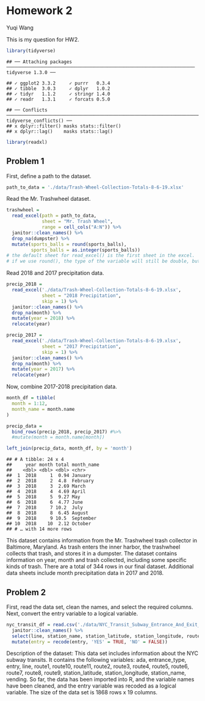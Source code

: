 Homework 2
================
Yuqi Wang

This is my question for HW2.

``` r
library(tidyverse)
```

    ## ── Attaching packages ───────────────────────────────────────────────────────────────────── tidyverse 1.3.0 ──

    ## ✓ ggplot2 3.3.2     ✓ purrr   0.3.4
    ## ✓ tibble  3.0.3     ✓ dplyr   1.0.2
    ## ✓ tidyr   1.1.2     ✓ stringr 1.4.0
    ## ✓ readr   1.3.1     ✓ forcats 0.5.0

    ## ── Conflicts ──────────────────────────────────────────────────────────────────────── tidyverse_conflicts() ──
    ## x dplyr::filter() masks stats::filter()
    ## x dplyr::lag()    masks stats::lag()

``` r
library(readxl)
```

## Problem 1

First, define a path to the dataset.

``` r
path_to_data = './data/Trash-Wheel-Collection-Totals-8-6-19.xlsx'
```

Read the Mr. Trashwheel dataset.

``` r
trashwheel = 
  read_excel(path = path_to_data,
             sheet = "Mr. Trash Wheel",
             range = cell_cols("A:N")) %>% 
  janitor::clean_names() %>% 
  drop_na(dumpster) %>% 
  mutate(sports_balls = round(sports_balls),
         sports_balls = as.integer(sports_balls))
# the default sheet for read_excel() is the first sheet in the excel.
# if we use round(), the type of the variable will still be double, but if we use as.integer, the type will be integer after transformation.
```

Read 2018 and 2017 precipitation data.

``` r
precip_2018 = 
  read_excel('./data/Trash-Wheel-Collection-Totals-8-6-19.xlsx',
             sheet = "2018 Precipitation",
             skip = 1) %>% 
  janitor::clean_names() %>% 
  drop_na(month) %>% 
  mutate(year = 2018) %>% 
  relocate(year)

precip_2017 = 
  read_excel('./data/Trash-Wheel-Collection-Totals-8-6-19.xlsx',
             sheet = "2017 Precipitation",
             skip = 1) %>% 
  janitor::clean_names() %>% 
  drop_na(month) %>% 
  mutate(year = 2017) %>% 
  relocate(year)
```

Now, combine 2017-2018 precipitation data.

``` r
month_df = tibble(
  month = 1:12,
  month_name = month.name
)

precip_data = 
  bind_rows(precip_2018, precip_2017) #%>% 
  #mutate(month = month.name[month])

left_join(precip_data, month_df, by = 'month')
```

    ## # A tibble: 24 x 4
    ##     year month total month_name
    ##    <dbl> <dbl> <dbl> <chr>     
    ##  1  2018     1  0.94 January   
    ##  2  2018     2  4.8  February  
    ##  3  2018     3  2.69 March     
    ##  4  2018     4  4.69 April     
    ##  5  2018     5  9.27 May       
    ##  6  2018     6  4.77 June      
    ##  7  2018     7 10.2  July      
    ##  8  2018     8  6.45 August    
    ##  9  2018     9 10.5  September 
    ## 10  2018    10  2.12 October   
    ## # … with 14 more rows

This dataset contains information from the Mr. Trashwheel trash
collector in Baltimore, Maryland. As trash enters the inner harbor, the
trashwheel collects that trash, and stores it in a dumpster. The dataset
contains information on year, month and trash collected, including some
specific kinds of trash. There are a total of 344 rows in our final
dataset. Additional data sheets include month precipitation data in 2017
and 2018.

## Problem 2

First, read the data set, clean the names, and select the required
columns. Next, convert the entry variable to a logical variable.

``` r
nyc_transit_df = read.csv('./data/NYC_Transit_Subway_Entrance_And_Exit_Data.csv') %>% 
  janitor::clean_names() %>% 
  select(line, station_name, station_latitude, station_longitude, route1:route11, entry, vending, entrance_type, ada) %>% 
  mutate(entry = recode(entry, 'YES' = TRUE, 'NO' = FALSE))
```

Description of the dataset: This data set includes information about the
NYC subway transits. It contains the following variables: ada,
entrance\_type, entry, line, route1, route10, route11, route2, route3,
route4, route5, route6, route7, route8, route9, station\_latitude,
station\_longitude, station\_name, vending. So far, the data has been
imported into R, and the variable names have been cleaned, and the entry
variable was recoded as a logical variable. The size of the data set is
1868 rows x 19 columns.
